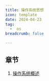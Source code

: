 ```yaml
---
title: 操作系统思想
icon: template
date: 2024-04-23
tag: 
  -  os
breadcrumb: false

---
```


## 章节

1. [操作系统概述]()
